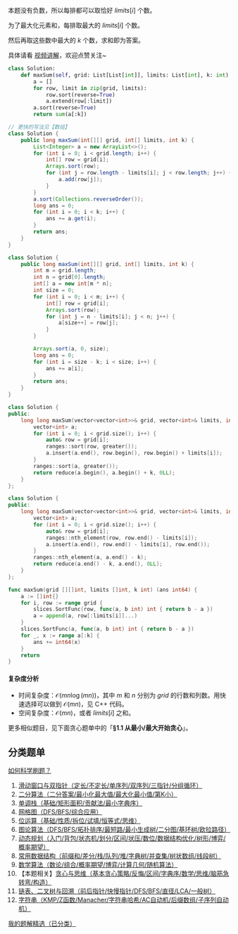 本题没有负数，所以每排都可以取恰好 $\textit{limits}[i]$ 个数。

为了最大化元素和，每排取最大的 $\textit{limits}[i]$ 个数。

然后再取这些数中最大的 $k$ 个数，求和即为答案。

具体请看 [视频讲解](https://www.bilibili.com/video/BV1hiAUeWEUG/)，欢迎点赞关注~

```py [sol-Python3]
class Solution:
    def maxSum(self, grid: List[List[int]], limits: List[int], k: int) -> int:
        a = []
        for row, limit in zip(grid, limits):
            row.sort(reverse=True)
            a.extend(row[:limit])
        a.sort(reverse=True)
        return sum(a[:k])
```

```java [sol-Java]
// 更快的写法见【数组】
class Solution {
    public long maxSum(int[][] grid, int[] limits, int k) {
        List<Integer> a = new ArrayList<>();
        for (int i = 0; i < grid.length; i++) {
            int[] row = grid[i];
            Arrays.sort(row);
            for (int j = row.length - limits[i]; j < row.length; j++) {
                a.add(row[j]);
            }
        }
        a.sort(Collections.reverseOrder());
        long ans = 0;
        for (int i = 0; i < k; i++) {
            ans += a.get(i);
        }
        return ans;
    }
}
```

```java [sol-Java 数组]
class Solution {
    public long maxSum(int[][] grid, int[] limits, int k) {
        int m = grid.length;
        int n = grid[0].length;
        int[] a = new int[m * n];
        int size = 0;
        for (int i = 0; i < m; i++) {
            int[] row = grid[i];
            Arrays.sort(row);
            for (int j = n - limits[i]; j < n; j++) {
                a[size++] = row[j];
            }
        }

        Arrays.sort(a, 0, size);
        long ans = 0;
        for (int i = size - k; i < size; i++) {
            ans += a[i];
        }
        return ans;
    }
}
```

```cpp [sol-C++]
class Solution {
public:
    long long maxSum(vector<vector<int>>& grid, vector<int>& limits, int k) {
        vector<int> a;
        for (int i = 0; i < grid.size(); i++) {
            auto& row = grid[i];
            ranges::sort(row, greater());
            a.insert(a.end(), row.begin(), row.begin() + limits[i]);
        }
        ranges::sort(a, greater());
        return reduce(a.begin(), a.begin() + k, 0LL);
    }
};
```

```cpp [sol-C++ 快速选择]
class Solution {
public:
    long long maxSum(vector<vector<int>>& grid, vector<int>& limits, int k) {
        vector<int> a;
        for (int i = 0; i < grid.size(); i++) {
            auto& row = grid[i];
            ranges::nth_element(row, row.end() - limits[i]);
            a.insert(a.end(), row.end() - limits[i], row.end());
        }
        ranges::nth_element(a, a.end() - k);
        return reduce(a.end() - k, a.end(), 0LL);
    }
};
```

```go [sol-Go]
func maxSum(grid [][]int, limits []int, k int) (ans int64) {
	a := []int{}
	for i, row := range grid {
		slices.SortFunc(row, func(a, b int) int { return b - a })
		a = append(a, row[:limits[i]]...)
	}
	slices.SortFunc(a, func(a, b int) int { return b - a })
	for _, x := range a[:k] {
		ans += int64(x)
	}
	return
}
```

#### 复杂度分析

- 时间复杂度：$\mathcal{O}(mn\log (mn))$，其中 $m$ 和 $n$ 分别为 $\textit{grid}$ 的行数和列数。用快速选择可以做到 $\mathcal{O}(mn)$，见 C++ 代码。
- 空间复杂度：$\mathcal{O}(mn)$，或者 $\textit{limits}[i]$ 之和。

更多相似题目，见下面贪心题单中的「**§1.1 从最小/最大开始贪心**」。

## 分类题单

[如何科学刷题？](https://leetcode.cn/circle/discuss/RvFUtj/)

1. [滑动窗口与双指针（定长/不定长/单序列/双序列/三指针/分组循环）](https://leetcode.cn/circle/discuss/0viNMK/)
2. [二分算法（二分答案/最小化最大值/最大化最小值/第K小）](https://leetcode.cn/circle/discuss/SqopEo/)
3. [单调栈（基础/矩形面积/贡献法/最小字典序）](https://leetcode.cn/circle/discuss/9oZFK9/)
4. [网格图（DFS/BFS/综合应用）](https://leetcode.cn/circle/discuss/YiXPXW/)
5. [位运算（基础/性质/拆位/试填/恒等式/思维）](https://leetcode.cn/circle/discuss/dHn9Vk/)
6. [图论算法（DFS/BFS/拓扑排序/最短路/最小生成树/二分图/基环树/欧拉路径）](https://leetcode.cn/circle/discuss/01LUak/)
7. [动态规划（入门/背包/状态机/划分/区间/状压/数位/数据结构优化/树形/博弈/概率期望）](https://leetcode.cn/circle/discuss/tXLS3i/)
8. [常用数据结构（前缀和/差分/栈/队列/堆/字典树/并查集/树状数组/线段树）](https://leetcode.cn/circle/discuss/mOr1u6/)
9. [数学算法（数论/组合/概率期望/博弈/计算几何/随机算法）](https://leetcode.cn/circle/discuss/IYT3ss/)
10. 【本题相关】[贪心与思维（基本贪心策略/反悔/区间/字典序/数学/思维/脑筋急转弯/构造）](https://leetcode.cn/circle/discuss/g6KTKL/)
11. [链表、二叉树与回溯（前后指针/快慢指针/DFS/BFS/直径/LCA/一般树）](https://leetcode.cn/circle/discuss/K0n2gO/)
12. [字符串（KMP/Z函数/Manacher/字符串哈希/AC自动机/后缀数组/子序列自动机）](https://leetcode.cn/circle/discuss/SJFwQI/)

[我的题解精选（已分类）](https://github.com/EndlessCheng/codeforces-go/blob/master/leetcode/SOLUTIONS.md)
